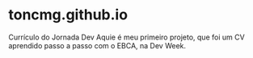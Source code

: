 # toncmg.github.io
Currículo do Jornada Dev
Aquie é meu primeiro projeto, que foi um CV aprendido passo a passo com o EBCA, na Dev Week.

